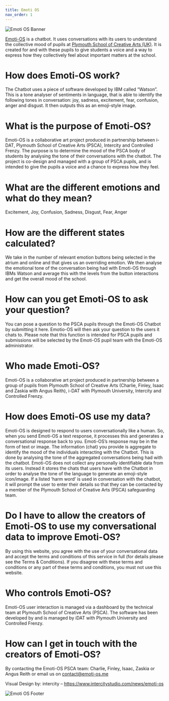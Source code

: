 ```yaml
---
title: Emoti OS
nav_order: 1
---
```


![Emoti OS Banner](https://i-dat.org/wp-content/blogs.dir/28/files/2017/11/Intercity_Emoti-OS_1-largex2-ffaf00faa172aaeb90342f99b47e4792.jpg)

[Emoti-OS](https://emoti-os.me/) is a chatbot. It uses conversations with its users to understand the collective mood of pupils at [Plymouth School of Creative Arts (UK)](http://plymouthschoolofcreativearts.co.uk/). It is created for and with these pupils to give students a voice and a way to express how they collectively feel about important matters at the school.

# **How does Emoti-OS work?**

The Chatbot uses a piece of software developed by IBM called “Watson”. This is a tone analyser of sentiments in language, that is able to identify the following tones in conversation: joy, sadness, excitement, fear, confusion, anger and disgust. It then outputs this as an emoji-style image.

# **What is the purpose of Emoti-OS?**

Emoti-OS is a collaborative art project produced in partnership between i-DAT, Plymouth School of Creative Arts (PSCA), Intercity and Controlled Frenzy. The purpose is to determine the mood of the PSCA body of students by analysing the tone of their conversations with the chatbot. The project is co-design and managed with a group of PSCA pupils, and is intended to give the pupils a voice and a chance to express how they feel.

# **What are the different emotions and what do they mean?**

Excitement, Joy, Confusion, Sadness, Disgust, Fear, Anger

# **How are the different states calculated?**

We take in the number of relevant emotion buttons being selected in the atrium and online and that gives us an overriding emotion. We then analyse the emotional tone of the conversation being had with Emoti-OS through IBMs Watson and average this with the levels from the button interactions and get the overall mood of the school.

# **How can you get Emoti-OS to ask your question?**

You can pose a question to the PSCA pupils through the Emoti-OS Chatbot by submitting it here. Emotio-OS will then ask your question to the users it chats to.
Please note that this function is intended for PSCA pupils and submissions will be selected by the Emoti-OS pupil team with the Emoti-OS administrator.

# **Who made Emoti-OS?**

Emoti-OS is a collaborative art project produced in partnership between a group of pupils from Plymouth School of Creative Arts (Charlie, Finley, Isaac and Zaskia with Angus Reith), i-DAT with Plymouth University, Intercity and Controlled Frenzy.

# **How does Emoti-OS use my data?**

Emoti-OS is designed to respond to users conversationally like a human. So, when you send Emoti-OS a text response, it processes this and generates a conversational response back to you. Emoti-OS’s response may be in the form of text or image. The information (chat) you provide is aggregate to identify the mood of the individuals interacting with the Chatbot. This is done by analysing the tone of the aggregated conversations being had with the chatbot.
Emoti-OS does not collect any personally identifiable data from its users. Instead it stores the chats that users have with the Chatbot in order to analyse the tone of the language to generate an emoji-style icon/image. If a listed ‘harm word’ is used in conversation with the chatbot, it will prompt the user to enter their details so that they can be contacted by a member of the Plymouth School of Creative Arts (PSCA) safeguarding team.

# **Do I have to allow the creators of Emoti-OS to use my conversational data to improve Emoti-OS?**

By using this website, you agree with the use of your conversational data and accept the terms and conditions of this service in full (for details please see the Terms & Conditions). If you disagree with these terms and conditions or any part of these terms and conditions, you must not use this website.

# **Who controls Emoti-OS?**

Emoti-OS user interaction is managed via a dashboard by the technical team at Plymouth School of Creative Arts (PSCA). The software has been developed by and is managed by iDAT with Plymouth University and Controlled Frenzy.

# **How can I get in touch with the creators of Emoti-OS?**

By contacting the Emoti-OS PSCA team: Charlie, Finley, Isaac, Zaskia or Angus Reith or email us on contact@emoti-os.me

Visual Design by: intercity – https://www.intercitystudio.com/news/emoti-os

![Emoti OS Footer](https://i-dat.org/wp-content/blogs.dir/28/files/2017/11/Intercity_Emoti-OS_2-largex2-1d2def4f2095a212325b254760e50cf2.jpg)
